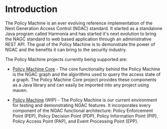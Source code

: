 # Introduction

The Policy Machine is an ever evolving reference implementation of the Next Generation Access Control (NGAC) standard.
It started as a standalone Java program called Harmonia and has started it's next evolution to bring the NAGC standard 
to web based application through an administrative REST API. The goal of the Policy Machine is to demonstrate 
the power of NGAC and the benefits it can bring to the security industry. 

The Policy Machine projects currently being supported are:

- [Policy Machine Core](/policy-machine-core) - The core functionality behind the Policy Machine is the NGAC graph and the algorithms used to query the access state 
    of a graph. The Policy Machine Core project provides these components as a Java library and can easily be imported 
    into any project using maven.
    
- [Policy Machine](/policy-machine) (WIP) - The Policy Machine is our current environment for testing and demonstrating NGAC features.  It incorporates every 
    component of the NGAC functional architecture: Policy Enforcement Point (PEP), Policy Decision Point (PDP), Policy
    Information Point (PIP), Policy Access Point (PAP), and Event Processing Point (EPP).  
     